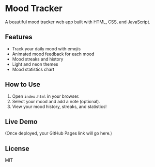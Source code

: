 # Mood Tracker

A beautiful mood tracker web app built with HTML, CSS, and JavaScript.

## Features

- Track your daily mood with emojis
- Animated mood feedback for each mood
- Mood streaks and history
- Light and neon themes
- Mood statistics chart

## How to Use

1. Open `index.html` in your browser.
2. Select your mood and add a note (optional).
3. View your mood history, streaks, and statistics!

## Live Demo

(Once deployed, your GitHub Pages link will go here.)

## License

MIT 